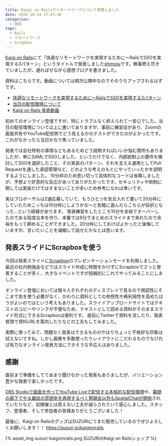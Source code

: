 ```yaml
---
title: Kaigi on Railsでリモートワークについて発表しました
date: 2020-10-24 17:47:48
categories:
  - 技術
tags:
  - Rails
  - リモートワーク
  - Scrapbox
---
```


[Kaigi on Rails](https://kaigionrails.org/)にて「快適なリモートワークを実現するために〜RailsでSSOを実現する3パターン」というタイトルで発表しました[shimoju](https://twitter.com/shimoju_)です。無事燃え尽きていましたが、遅ればせながら感想ブログを書きました。

資料はこちらです。動画については順次公開中なのでそのうちアップされるはずです。

- [快適なリモートワークを実現するために〜RailsでSSOを実現する3パターン](https://scrapbox.io/shimoju/快適なリモートワークを実現するために〜RailsでSSOを実現する3パターン)
- [当日の配信環境について](https://scrapbox.io/shimoju/Kaigi_on_Rails)
- [Kaigi on Rails 発表動画](https://www.youtube.com/channel/UCKD7032GuzUjDWEoZsfnwoA/videos)

初めてのオンライン登壇ですが、特にトラブルなく終えられて一安心でした。当日の配信環境については上に書いてありますが、事前に練習会があり、Zoomの画面共有やYouTube配信側でどう見えるかのテストができたのがよかったです。これがなかったら当日かなり焦っていました。

発表では会社特有の事情などもあるためどう説明すればいいか悩む箇所もありましたが、単にSAMLでSSOしました、というだけでなく、内部統制上の要件を検討してSSOを選択したこと、その実装のパターン、それを支える運用としてPull Requestを通した承認管理など、どのような考えのもとにやっていったかを説明するようにしました。
10分枠のため思い切って具体的なコードは省略しましたが、予想より好意的な反応があってありがたかったです。セキュリティや統制に関しては実装だけではすまないことが多いため参考になれば幸いです。

実はプロポーザルは2通応募していて、もうひとつを気合入れて書いて20分枠にしていたためこっちは10分枠にしようかな〜と気軽に選んだらこちらが採択となった…という経緯があります。
発表練習をしたところ10分を余裕でオーバーしたのである程度台本を作り、本番では9分でまとめのスライドまで来れたので余裕をもって締めることができました。20分枠にしておけばよかったと後悔していますが、言いたいことを凝縮して話せたかなとは思います。

## 発表スライドにScrapboxを使う

今回は発表スライドに[Scrapbox](https://scrapbox.io/)のプレゼンテーションモードを利用しました。最近の社内勉強会などではスライド作成に時間をかけずにScrapboxでさっと発表することが多く、大きなイベントですが挑戦的にこれでやってみることにしました。

オンライン登壇においては個々人それぞれのディスプレイで見るので視認性にそこまで気を使う必要がなく、かわりに資料としての参照性や再利用性を高めたほうがよいのではという考えもありました。スライドアップロードサイトではテキストのコピーやリンクが不便なため、テキストとして読める資料がそのままスライド形式にできるScrapboxは便利です。
直前にTwitterで資料を流したり、発表冒頭で資料URLを案内したりなどの工夫もしてみました。

実際に使ってみて、問題なく発表はできるもののやはりちょっと不格好な印象は拭えないですね。しかし画像を多数使ったりレイアウトにこだわるものでなければ有力なオンライン発表方法にできそうな手応えはありました。

## 感謝

直前まで準備をしててあまり聞けなかった発表もありましたが、バリエーション豊かな発表で楽しかったです。

[OBS Studioで画面を作ってYouTube Liveで配信する本格的な配信環境](https://blog.unasuke.com/2020/kaigionrails-backstage/)や、[幕間の廊下でやる雑談の雰囲気を再現するべく懇親会以外もSpatialChatが開放](https://okuramasafumi.hatenablog.jp/entry/2020/10/07/212138)されていたりなど、初開催とは思えない工夫が凝らされていて感心しました。スタッフ、登壇者、そして参加者の皆様ありがとうございました！

最後に、Kaigi on RailsのグッズはSUZURIにてまだ販売しているのでぜひよろしくお願いします！！
https://suzuri.jp/kaigionrails

{% asset_img suzuri-kaigionrails.png SUZURIのKaigi on Railsショップ %}
